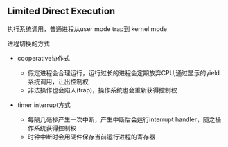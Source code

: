Limited Direct Execution
---

执行系统调用，普通进程从user mode trap到 kernel mode


进程切换的方式

- cooperative协作式
  - 假定进程会合理运行，运行过长的进程会定期放弃CPU,通过显示的yield系统调用，让出控制权
  - 非法操作也会陷入(trap)，操作系统也会重新获得控制权

- timer interrupt方式
  - 每隔几毫秒产生一次中断，产生中断后会运行interrupt handler，随之操作系统获得控制权
  - 时钟中断时会用硬件保存当前运行进程的寄存器